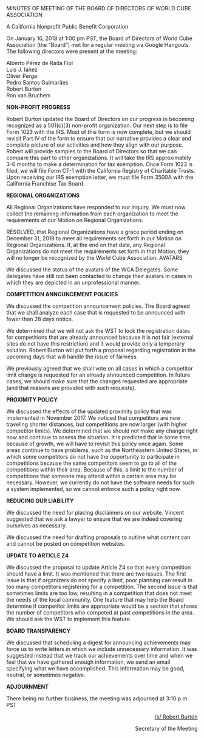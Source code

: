 <div class="text-center">
MINUTES OF MEETING OF THE BOARD OF DIRECTORS OF WORLD CUBE ASSOCIATION

A California Nonprofit Public Benefit Corporation
</div>

On January 16, 2018 at 1:00 pm PST, the Board of Directors of World Cube Association (the “Board”) met for a regular meeting via Google Hangouts. The following directors were present at the meeting:

<div class="text-center">
Alberto Pérez de Rada Fiol <br>
Luis J. Iáñez <br>
Olivér Perge <br>
Pedro Santos Guimarães <br>
Robert Burton <br>
Ron van Bruchem <br>
</div>

<b class="text-center">NON-PROFIT PROGRESS</b>

Robert Burton updated the Board of Directors on our progress in becoming recognized as a 501(c)(3) non-profit organization. Our next step is to file Form 1023 with the IRS. Most of this form is now complete, but we should revisit Part IV of the form to ensure that our narrative provides a clear and complete picture of our activities and how they align with our purpose. Robert will provide samples to the Board of Directors so that we can compare this part to other organizations. It will take the IRS approximately 3-6 months to make a determination for tax exemption. Once Form 1023 is filed, we will file Form CT-1 with the California Registry of Charitable Trusts. Upon receiving our IRS exemption letter, we must file Form 3500A with the California Franchise Tax Board.

<b class="text-center">REGIONAL ORGANIZATIONS</b>

All Regional Organizations have responded to our inquiry. We must now collect the remaining information from each organization to meet the requirements of our Motion on Regional Organizations.

RESOLVED, that Regional Organizations have a grace period ending on December 31, 2018 to meet all requirements set forth in our Motion on Regional Organizations. If, at the end on that date, any Regional Organizations do not meet the requirements set forth in that Motion, they will no longer be recognized by the World Cube Association.
AVATARS

We discussed the status of the avatars of the WCA Delegates. Some delegates have still not been contacted to change their avatars in cases in which they are depicted in an unprofessional manner.

<b class="text-center">COMPETITION ANNOUNCEMENT POLICIES</b>

We discussed the competition announcement policies. The Board agreed that we shall analyze each case that is requested to be announced with fewer than 28 days notice.

We determined that we will not ask the WST to lock the registration dates for competitions that are already announced because it is not fair (external sites do not have this restriction) and it would provide only a temporary solution. Robert Burton will put forth a proposal regarding registration in the upcoming days that will handle the issue of fairness.

We previously agreed that we shall vote on all cases in which a competitor limit change is requested for an already announced competition. In future cases, we should make sure that the changes requested are appropriate (and that reasons are provided with such requests).

<b class="text-center">PROXIMITY POLICY</b>

We discussed the effects of the updated proximity policy that was implemented in November 2017. We noticed that competitors are now traveling shorter distances, but competitions are now larger (with higher competitor limits). We determined that we should not make any change right now and continue to assess the situation. It is predicted that in some time, because of growth, we will have to revisit this policy once again. Some areas continue to have problems, such as the Northeastern United States, in which some competitors do not have the opportunity to participate in competitions because the same competitors seem to go to all of the competitions within their area. Because of this, a limit to the number of competitions that someone may attend within a certain area may be necessary. However, we currently do not have the software needs for such a system implemented, so we cannot enforce such a policy right now.

<b class="text-center">REDUCING OUR LIABILITY</b>

We discussed the need for placing disclaimers on our website. Vincent suggested that we ask a lawyer to ensure that we are indeed covering ourselves as necessary.

We discussed the need for drafting proposals to outline what content can and cannot be posted on competition websites.

<b class="text-center">UPDATE TO ARTICLE Z4</b>

We discussed the proposal to update Article Z4 so that every competition should have a limit. It was mentioned that there are two issues. The first issue is that if organizers do not specify a limit, poor planning can result in too many competitors registering for a competition. The second issue is that sometimes limits are too low, resulting in a competition that does not meet the needs of the local community. One feature that may help the Board determine if competitor limits are appropriate would be a section that shows the number of competitors who competed at past competitions in the area. We should ask the WST to implement this feature.

<b class="text-center">BOARD TRANSPARENCY</b>

We discussed that scheduling a digest for announcing achievements may force us to write letters in which we include unnecessary information. It was suggested instead that we track our achievements over time and when we feel that we have gathered enough information, we send an email specifying what we have accomplished. This information may be good, neutral, or sometimes negative.

<b class="text-center">ADJOURNMENT</b>

There being no further business, the meeting was adjourned at 3:10 p.m PST

<div style="text-align: right;">
<span style="text-decoration: underline;">/s/ Robert Burton</span>

Secretary of the Meeting
</div>
